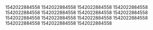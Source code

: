 1542022884558
1542022884558
1542022884558
1542022884558
1542022884558
1542022884558
1542022884558
1542022884558
1542022884558
1542022884558
1542022884558
1542022884558
1542022884558
1542022884558
1542022884558